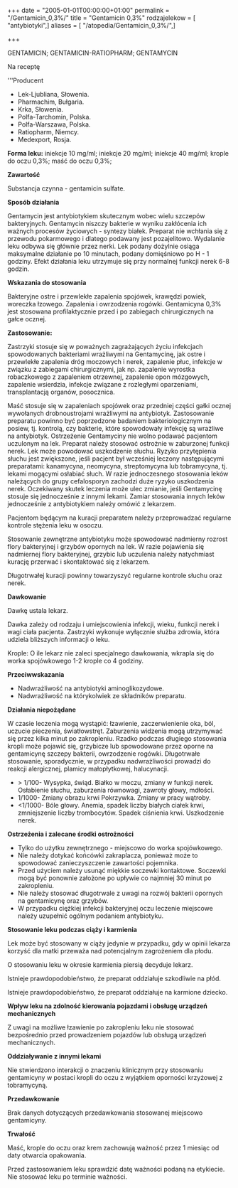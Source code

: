 +++
date = "2005-01-01T00:00:00+01:00"
permalink = "/Gentamicin_0,3%/"
title = "Gentamicin 0,3%"
rodzajelekow = [ "antybiotyki",]
aliases = [ "/atopedia/Gentamicin_0,3%/",]

+++

GENTAMICIN; GENTAMICIN-RATIOPHARM; GENTAMYCIN

Na receptę

'''Producent

-   Lek-Ljubliana, Słowenia.
-   Pharmachim, Bułgaria.
-   Krka, Słowenia.
-   Polfa-Tarchomin, Polska.
-   Polfa-Warszawa, Polska.
-   Ratiopharm, Niemcy.
-   Medexport, Rosja.

**Forma leku:** iniekcje 10 mg/ml; iniekcje 20 mg/ml; iniekcje 40 mg/ml; krople do oczu 0,3%; maść do oczu 0,3%;

**Zawartość**

Substancja czynna - gentamicin sulfate.

**Sposób działania**

Gentamycin jest antybiotykiem skutecznym wobec wielu szczepów bakteryjnych. Gentamycin niszczy bakterie w wyniku zakłócenia ich ważnych procesów życiowych - syntezy białek. Preparat nie wchłania się z przewodu pokarmowego i dlatego podawany jest pozajelitowo. Wydalanie leku odbywa się głównie przez nerki. Lek podany dożylnie osiąga maksymalne działanie po 10 minutach, podany domięśniowo po H - 1 godziny. Efekt działania leku utrzymuje się przy normalnej funkcji nerek 6-8 godzin.

**Wskazania do stosowania**

Bakteryjne ostre i przewlekłe zapalenia spojówek, krawędzi powiek, woreczka łzowego. Zapalenia i owrzodzenia rogówki. Gentamicyna 0,3% jest stosowana profilaktycznie przed i po zabiegach chirurgicznych na gałce ocznej.

**Zastosowanie:**

Zastrzyki stosuje się w poważnych zagrażających życiu infekcjach spowodowanych bakteriami wrażliwymi na Gentamycinę, jak ostre i przewlekłe zapalenia dróg moczowych i nerek, zapalenie płuc, infekcje w związku z zabiegami chirurgicznymi, jak np. zapalenie wyrostka robaczkowego z zapaleniem otrzewnej, zapalenie opon mózgowych, zapalenie wsierdzia, infekcje związane z rozległymi oparzeniami, transplantacją organów, posocznica.

Maść stosuje się w zapaleniach spojówek oraz przedniej części gałki ocznej wywołanych drobnoustrojami wrażliwymi na antybiotyk. Zastosowanie preparatu powinno być poprzedzone badaniem bakteriologicznym na posiew, tj. kontrolą, czy bakterie, które spowodowały infekcję są wrażliwe na antybiotyk. Ostrzeżenie Gentamyciny nie wolno podawać pacjentom uczulonym na lek. Preparat należy stosować ostrożnie w zaburzonej funkcji nerek. Lek może powodować uszkodzenie słuchu. Ryzyko przytępienia słuchu jest zwiększone, jeśli pacjent był wcześniej leczony następującymi preparatami: kanamycyna, neomycyna, streptomycyna lub tobramycyna, tj. lekami mogącymi osłabiać słuch. W razie jednoczesnego stosowania leków należących do grupy cefalosporyn zachodzi duże ryzyko uszkodzenia nerek. Oczekiwany skutek leczenia może ulec zmianie, jeśli Gentamycinę stosuje się jednocześnie z innymi lekami. Zamiar stosowania innych leków jednocześnie z antybiotykiem należy omówić z lekarzem.

Pacjentom będącym na kuracji preparatem należy przeprowadzać regularne kontrole stężenia leku w osoczu.

Stosowanie zewnętrzne antybiotyku może spowodować nadmierny rozrost flory bakteryjnej i grzybów opornych na lek. W razie pojawienia się nadmiernej flory bakteryjnej, grzybic lub uczulenia należy natychmiast kurację przerwać i skontaktować się z lekarzem.

Długotrwałej kuracji powinny towarzyszyć regularne kontrole słuchu oraz nerek.

**Dawkowanie**

Dawkę ustala lekarz.

Dawka zależy od rodzaju i umiejscowienia infekcji, wieku, funkcji nerek i wagi ciała pacjenta. Zastrzyki wykonuje wyłącznie służba zdrowia, która udziela bliższych informacji o leku.

Krople: O ile lekarz nie zaleci specjalnego dawkowania, wkrapla się do worka spojówkowego 1-2 krople co 4 godziny.

**Przeciwwskazania**

-   Nadwrażliwość na antybiotyki aminoglikozydowe.
-   Nadwrażliwość na którykolwiek ze składników preparatu.

**Działania niepożądane**

W czasie leczenia mogą wystąpić: łzawienie, zaczerwienienie oka, ból, uczucie pieczenia, światłowstręt. Zaburzenia widzenia mogą utrzymywać się przez kilka minut po zakropleniu. Rzadko podczas długiego stosowania kropli może pojawić się, grzybicze lub spowodowane przez oporne na gentamicynę szczepy bakterii, owrzodzenie rogówki. Długotrwałe stosowanie, sporadycznie, w przypadku nadwrażliwości prowadzi do reakcji alergicznej, plamicy małopłytkowej, halucynacji.

-   \> 1/100- Wysypka, świąd. Białko w moczu, zmiany w funkcji nerek. Osłabienie słuchu, zaburzenia równowagi, zawroty głowy, mdłości.
-   1/1000- Zmiany obrazu krwi Pokrzywka. Zmiany w pracy wątroby.
-   \<1/1000- Bóle głowy. Anemia, spadek liczby białych ciałek krwi, zmniejszenie liczby trombocytów. Spadek ciśnienia krwi. Uszkodzenie nerek.

**Ostrzeżenia i zalecane środki ostrożności**

-   Tylko do użytku zewnętrznego - miejscowo do worka spojówkowego.
-   Nie należy dotykać końcówki zakraplacza, ponieważ może to spowodować zanieczyszczenie zawartości pojemnika.
-   Przed użyciem należy usunąć miękkie soczewki kontaktowe. Soczewki mogą być ponownie założone po upływie co najmniej 30 minut po zakropleniu.
-   Nie należy stosować długotrwale z uwagi na rozwój bakterii opornych na gentamicynę oraz grzybów.
-   W przypadku ciężkiej infekcji bakteryjnej oczu leczenie miejscowe należy uzupełnić ogólnym podaniem antybiotyku.

**Stosowanie leku podczas ciąży i karmienia**

Lek może być stosowany w ciąży jedynie w przypadku, gdy w opinii lekarza korzyść dla matki przeważa nad potencjalnym zagrożeniem dla płodu.

O stosowaniu leku w okresie karmienia piersią decyduje lekarz.

Istnieje prawdopodobieństwo, że preparat oddziałuje szkodliwie na płód.

Istnieje prawdopodobieństwo, że preparat oddziałuje na karmione dziecko.

**Wpływ leku na zdolność kierowania pojazdami i obsługę urządzeń mechanicznych**

Z uwagi na możliwe łzawienie po zakropleniu leku nie stosować bezpośrednio przed prowadzeniem pojazdów lub obsługą urządzeń mechanicznych.

**Oddziaływanie z innymi lekami**

Nie stwierdzono interakcji o znaczeniu klinicznym przy stosowaniu gentamicyny w postaci kropli do oczu z wyjątkiem oporności krzyżowej z tobramycyną.

**Przedawkowanie**

Brak danych dotyczących przedawkowania stosowanej miejscowo gentamicyny.

**Trwałość**

Maść, krople do oczu oraz krem zachowują ważność przez 1 miesiąc od daty otwarcia opakowania.

Przed zastosowaniem leku sprawdzić datę ważności podaną na etykiecie. Nie stosować leku po terminie ważności.
